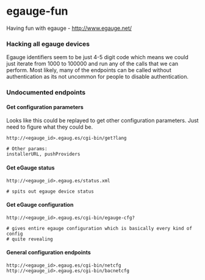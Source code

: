 # egauge-fun
Having fun with egauge - http://www.egauge.net/

### Hacking all egauge devices

Egauge identifiers seem to be just 4-5 digit code which means we could just iterate from 1000 to 100000 and run any of the calls that we can perform. Most likely, many of the endpoints can be called without authentication as its not uncommon for people to disable authentication.

### Undocumented endpoints

#### Get configuration parameters

Looks like this could be replayed to get other configuration parameters. Just need to figure what they could be.

```
http://<egauge_id>.egaug.es/cgi-bin/get?lang

# Other params:
installerURL, pushProviders
```

#### Get eGauge status

```
http://<egauge_id>.egaug.es/status.xml

# spits out egauge device status
```

#### Get eGauge configuration

```
http://<egauge_id>.egaug.es/cgi-bin/egauge-cfg?

# gives entire egauge configuration which is basically every kind of config
# quite revealing
```

#### General configuration endpoints

```
http://<egauge_id>.egaug.es/cgi-bin/netcfg
http://<egauge_id>.egaug.es/cgi-bin/bacnetcfg

